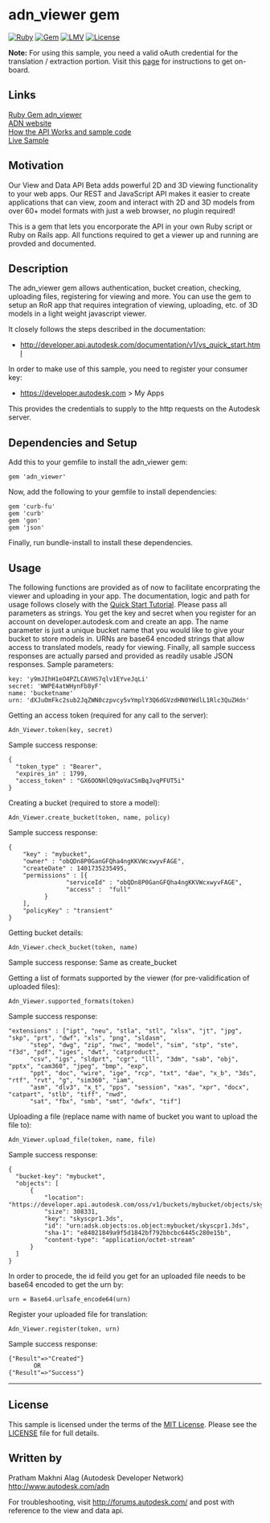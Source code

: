 # adn_viewer gem

[![Ruby](https://img.shields.io/badge/Ruby%20Version-%3E%3D%202.0.0-red.svg)](https://www.ruby-lang.org/en/)
[![Gem](https://img.shields.io/badge/Gem-1.0.0-orange.svg)](https://rubygems.org/gems/adn_viewer)
[![LMV](https://img.shields.io/badge/View%20%26%20Data%20API-v1.2.15-green.svg)](http://developer-autodesk.github.io/)
[![License](http://img.shields.io/:license-mit-blue.svg)](http://opensource.org/licenses/MIT)


<b>Note:</b> For using this sample, you need a valid oAuth credential for the translation / extraction portion.
Visit this [page](https://developer.autodesk.com) for instructions to get on-board.


## Links
[Ruby Gem adn_viewer](https://rubygems.org/gems/adn_viewer) <br />
[ADN website](https://developer.autodesk.com/) <br />
[How the API Works and sample code](https://developer.autodesk.com/api/view-and-data-api/) <br />
[Live Sample](http://developer-autodesk.github.io/LmvQuickStart/) <br />

## Motivation

Our View and Data API Beta adds powerful 2D and 3D viewing functionality to your web apps.
Our REST and JavaScript API makes it easier to create applications that can view, zoom and interact with 2D and
3D models from over 60+ model formats with just a web browser, no plugin required!

This is a gem that lets you encorporate the API in your own Ruby script or Ruby on Rails app. All functions required to get a viewer up and running are provded and documented.


## Description

The adn_viewer gem allows authentication, bucket creation, checking, uploading files, registering for viewing and more. You can use the gem to setup an RoR app that requires integration of viewing, uploading, etc. of 3D models in a light weight javascript viewer. 

It closely follows the steps described in the documentation:

* http://developer.api.autodesk.com/documentation/v1/vs_quick_start.html

In order to make use of this sample, you need to register your consumer key:

* https://developer.autodesk.com > My Apps

This provides the credentials to supply to the http requests on the Autodesk server.


## Dependencies and Setup

Add this to your gemfile to install the adn_viewer gem:
```
gem 'adn_viewer'
```

Now, add the following to your gemfile to install dependencies:
```
gem 'curb-fu'
gem 'curb'
gem 'gon'
gem 'json'
```

Finally, run bundle-install to install these dependencies.

## Usage

The following functions are provided as of now to facilitate encorprating the viewer and uploading in your app. The documentation, logic and path for usage follows closely with the [Quick Start Tutorial](http://developer.api.autodesk.com/documentation/v1/vs_quick_start.html).
Please pass all parameters as strings. You get the key and secret when you register for an account on developer.autodesk.com and create an app. The name parameter is just a unique bucket name that you would like to give your bucket to store models in. URNs are base64 encoded strings that allow access to translated models, ready for viewing. Finally, all sample success responses are actually parsed and provided as readily usable JSON responses. Sample parameters:

```
key: 'y9mJIhH1eO4PZLCAVHS7qlv1EYveJqLi'
secret: 'WWPE4atWHynFb8yF'
name: 'bucketname'
urn: 'dXJuOmFkc2sub2JqZWN0czpvcy5vYmplY3Q6dGVzdHN0YWdlL1Rlc3QuZHdn'
```


Getting an access token (required for any call to the server):
```
Adn_Viewer.token(key, secret)
```
Sample success response: 
```
{
  "token_type" : "Bearer",
  "expires_in" : 1799,
  "access_token" : "GX6OONHlQ9qoVaCSmBqJvqPFUT5i"
}
```
Creating a bucket (required to store a model):
```
Adn_Viewer.create_bucket(token, name, policy)
```
Sample success response: 
```
{
    "key" : "mybucket",
    "owner" : "obQDn8P0GanGFQha4ngKKVWcxwyvFAGE",
    "createDate" : 1401735235495,
    "permissions" : [{
                "serviceId" : "obQDn8P0GanGFQha4ngKKVWcxwyvFAGE",
                "access" :  "full"
          }
    ],
    "policyKey" : "transient"
}
```
Getting bucket details:
```
Adn_Viewer.check_bucket(token, name)
```
Sample success response: Same as create_bucket

Getting a list of formats supported by the viewer (for pre-validification of uploaded files):
```
Adn_Viewer.supported_formats(token)
```
Sample success response: 
```
"extensions" : ["ipt", "neu", "stla", "stl", "xlsx", "jt", "jpg", "skp", "prt", "dwf", "xls", "png", "sldasm",
      "step", "dwg", "zip", "nwc", "model", "sim", "stp", "ste", "f3d", "pdf", "iges", "dwt", "catproduct",
      "csv", "igs", "sldprt", "cgr", "lll", "3dm", "sab", "obj", "pptx", "cam360", "jpeg", "bmp", "exp",
      "ppt", "doc", "wire", "ige", "rcp", "txt", "dae", "x_b", "3ds", "rtf", "rvt", "g", "sim360", "iam",
      "asm", "dlv3", "x_t", "pps", "session", "xas", "xpr", "docx", "catpart", "stlb", "tiff", "nwd",
      "sat", "fbx", "smb", "smt", "dwfx", "tif"]
```
Uploading a file (replace name with name of bucket you want to upload the file to):
```
Adn_Viewer.upload_file(token, name, file)
```
Sample success response: 
```
{
  "bucket-key": "mybucket",
  "objects": [
      {
          "location": "https://developer.api.autodesk.com/oss/v1/buckets/mybucket/objects/skyscpr1.3ds",
          "size": 308331,
          "key": "skyscpr1.3ds",
          "id": "urn:adsk.objects:os.object:mybucket/skyscpr1.3ds",
          "sha-1": "e84021849a9f5d1842bf792bbcbc6445c280e15b",
          "content-type": "application/octet-stream"
      }
  ]
}
```
In order to procede, the id feild you get for an uploaded file needs to be base64 encoded to get the urn by: 
```
urn = Base64.urlsafe_encode64(urn)
```
Register your uploaded file for translation:
```
Adn_Viewer.register(token, urn)
```
Sample success response: 
```
{"Result"=>"Created"}
       OR
{"Result"=>"Success"}
```


--------

## License

This sample is licensed under the terms of the [MIT License](http://opensource.org/licenses/MIT). Please see the [LICENSE](LICENSE) file for full details.


## Written by

Pratham Makhni Alag (Autodesk Developer Network)<br />
http://www.autodesk.com/adn<br />


For troubleshooting, visit http://forums.autodesk.com/ and post with reference to the view and data api.
